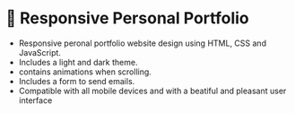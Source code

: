 # 💼 Responsive Personal Portfolio

- Responsive peronal portfolio website design using HTML, CSS and JavaScript.
- Includes a light and dark theme.
- contains animations when scrolling.
- Includes a form to send emails.
- Compatible with all mobile devices and with a beatiful and pleasant user interface

